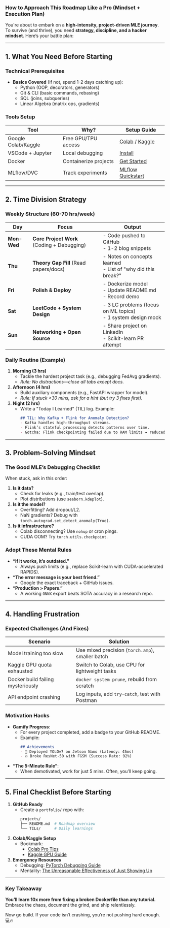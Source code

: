 ### **How to Approach This Roadmap Like a Pro (Mindset + Execution Plan)**  

You're about to embark on a **high-intensity, project-driven MLE journey**. To survive (and thrive), you need **strategy, discipline, and a hacker mindset**. Here’s your battle plan:

---

## **1. What You Need Before Starting**
### **Technical Prerequisites**
- **Basics Covered** (If not, spend 1-2 days catching up):
  - Python (OOP, decorators, generators)
  - Git & CLI (basic commands, rebasing)
  - SQL (joins, subqueries)
  - Linear Algebra (matrix ops, gradients)

### **Tools Setup**
| **Tool**          | **Why?**                                  | **Setup Guide** |
|-------------------|-------------------------------------------|----------------|
| Google Colab/Kaggle | Free GPU/TPU access                      | [Colab](https://colab.research.google.com/) / [Kaggle](https://www.kaggle.com/) |
| VSCode + Jupyter  | Local debugging                          | [Install](https://code.visualstudio.com/docs/datascience/jupyter-notebooks) |
| Docker            | Containerize projects                    | [Get Started](https://docs.docker.com/get-started/) |
| MLflow/DVC        | Track experiments                        | [MLflow Quickstart](https://mlflow.org/docs/latest/quickstart.html) |

---

## **2. Time Division Strategy**
### **Weekly Structure (60-70 hrs/week)**
| **Day**       | **Focus**                                | **Output**                                  |
|--------------|------------------------------------------|--------------------------------------------|
| **Mon-Wed**  | **Core Project Work** (Coding + Debugging) | - Code pushed to GitHub <br> - 1-2 blog snippets |
| **Thu**      | **Theory Gap Fill** (Read papers/docs)   | - Notes on concepts learned <br> - List of "why did this break?" |
| **Fri**      | **Polish & Deploy**                      | - Dockerize model <br> - Update README.md <br> - Record demo |
| **Sat**      | **LeetCode + System Design**             | - 3 LC problems (focus on ML topics) <br> - 1 system design mock |
| **Sun**      | **Networking + Open Source**             | - Share project on LinkedIn <br> - Scikit-learn PR attempt |

### **Daily Routine (Example)**
1. **Morning (3 hrs)**  
   - Tackle the hardest project task (e.g., debugging FedAvg gradients).  
   - *Rule: No distractions—close all tabs except docs.*  
2. **Afternoon (4 hrs)**  
   - Build auxiliary components (e.g., FastAPI wrapper for model).  
   - *Rule: If stuck >30 mins, ask for a hint (but try 3 fixes first).*  
3. **Night (2 hrs)**  
   - Write a "Today I Learned" (TIL) log. Example:  
     ```markdown
     ## TIL: Why Kafka + Flink for Anomaly Detection?
     - Kafka handles high-throughput streams.
     - Flink’s stateful processing detects patterns over time.
     - Gotcha: Flink checkpointing failed due to RAM limits → reduced batch size.
     ```

---

## **3. Problem-Solving Mindset**
### **The Good MLE’s Debugging Checklist**
When stuck, ask in this order:  
1. **Is it data?**  
   - Check for leaks (e.g., train/test overlap).  
   - Plot distributions (use `seaborn.kdeplot`).  
2. **Is it the model?**  
   - Overfitting? Add dropout/L2.  
   - NaN gradients? Debug with `torch.autograd.set_detect_anomaly(True)`.  
3. **Is it infrastructure?**  
   - Colab disconnecting? Use `nohup` or cron pings.  
   - CUDA OOM? Try `torch.utils.checkpoint`.  

### **Adopt These Mental Rules**
- **“If it works, it’s outdated.”**  
  - Always push limits (e.g., replace Scikit-learn with CUDA-accelerated RAPIDS).  
- **“The error message is your best friend.”**  
  - Google the exact traceback + GitHub issues.  
- **“Production > Papers.”**  
  - A working `ONNX` export beats SOTA accuracy in a research repo.  

---

## **4. Handling Frustration**
### **Expected Challenges (And Fixes)**
| **Scenario**                     | **Solution**                                      |
|----------------------------------|---------------------------------------------------|
| Model training too slow          | Use mixed precision (`torch.amp`), smaller batch  |
| Kaggle GPU quota exhausted       | Switch to Colab, use CPU for lightweight tasks   |
| Docker build failing mysteriously | `docker system prune`, rebuild from scratch      |
| API endpoint crashing            | Log inputs, add `try-catch`, test with Postman   |

### **Motivation Hacks**
- **Gamify Progress**:  
  - For every project completed, add a badge to your GitHub README.  
  - Example:  
    ```markdown
    ## Achievements
    - 🚀 Deployed YOLOv7 on Jetson Nano (Latency: 45ms)  
    - 🔥 Broke ResNet-50 with FGSM (Success Rate: 92%)  
    ```
- **“The 5-Minute Rule”**:  
  - When demotivated, work for just 5 mins. Often, you’ll keep going.  

---

## **5. Final Checklist Before Starting**
1. **GitHub Ready**  
   - Create a `portfolio/` repo with:  
     ```bash
     projects/
     ├── README.md  # Roadmap overview
     └── TILs/      # Daily learnings
     ```
2. **Colab/Kaggle Setup**  
   - Bookmark:  
     - [Colab Pro Tips](https://amitness.com/colab/)  
     - [Kaggle GPU Guide](https://www.kaggle.com/docs/gpu)  
3. **Emergency Resources**  
   - Debugging: [PyTorch Debugging Guide](https://pytorch.org/docs/stable/notes/debugging.html)  
   - Mentality: [The Unreasonable Effectiveness of Just Showing Up](https://www.dwarkeshpatel.com/p/unreasonable)  

---

### **Key Takeaway**  
**You’ll learn 10x more from fixing a broken Dockerfile than any tutorial.** Embrace the chaos, document the grind, and ship relentlessly.  

Now go build. If your code isn’t crashing, you’re not pushing hard enough. 💻🔥